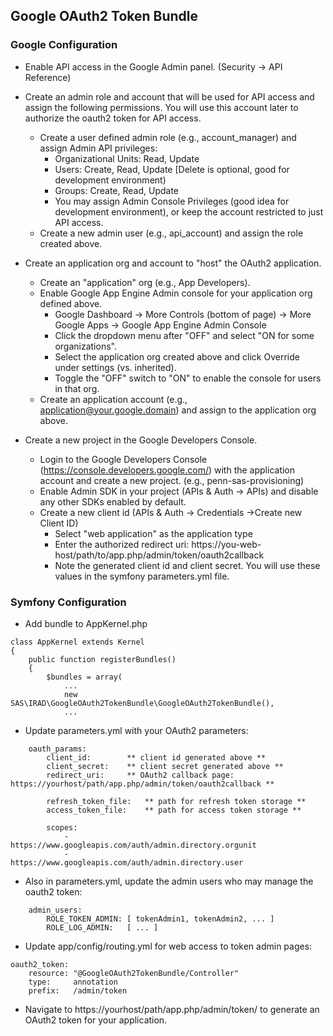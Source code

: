 ## Google OAuth2 Token Bundle ##

### Google Configuration ###

- Enable API access in the Google Admin panel. (Security -> API Reference)

- Create an admin role and account that will be used for API access and assign the following permissions. You will use
  this account later to authorize the oauth2 token for API access.
  - Create a user defined admin role (e.g., account_manager) and assign Admin API privileges:
    - Organizational Units: Read, Update
    - Users: Create, Read, Update [Delete is optional, good for development environment)
    - Groups: Create, Read, Update
    - You may assign Admin Console Privileges (good idea for development environment), or keep the account restricted to just API access.
  - Create a new admin user (e.g., api_account) and assign the role created above.

- Create an application org and account to "host" the OAuth2 application.
  - Create an "application" org (e.g., App Developers).
  - Enable Google App Engine Admin console for your application org defined above. 
    - Google Dashboard -> More Controls (bottom of page) -> More Google Apps -> Google App Engine Admin Console
    - Click the dropdown menu after "OFF" and select "ON for some organizations".
    - Select the application org created above and click Override under settings (vs. inherited).
    - Toggle the "OFF" switch to "ON" to enable the console for users in that org.
  - Create an application account (e.g., application@your.google.domain) and assign to the application org above.

- Create a new project in the Google Developers Console.
  - Login to the Google Developers Console (https://console.developers.google.com/) with the application account 
    and create a new project. (e.g., penn-sas-provisioning)
  - Enable Admin SDK in your project (APIs & Auth -> APIs) and disable any other SDKs enabled by default.
  - Create a new client id (APIs & Auth -> Credentials ->Create new Client ID)
    - Select "web application" as the application type
    - Enter the authorized redirect uri: https://you-web-host/path/to/app.php/admin/token/oauth2callback
    - Note the generated client id and client secret. You will use these values in the symfony parameters.yml file.


### Symfony Configuration ###

- Add bundle to AppKernel.php
````
class AppKernel extends Kernel
{
    public function registerBundles()
    {
        $bundles = array(
            ...
            new SAS\IRAD\GoogleOAuth2TokenBundle\GoogleOAuth2TokenBundle(),
            ...
````

- Update parameters.yml with your OAuth2 parameters:
````
    oauth_params:
        client_id:        ** client id generated above **
        client_secret:    ** client secret generated above ** 
        redirect_uri:     ** OAuth2 callback page: https://yourhost/path/app.php/admin/token/oauth2callback **

        refresh_token_file:   ** path for refresh token storage **
        access_token_file:    ** path for access token storage **

        scopes:           
            -                 https://www.googleapis.com/auth/admin.directory.orgunit
            -                 https://www.googleapis.com/auth/admin.directory.user
````

- Also in parameters.yml, update the admin users who may manage the oauth2 token:
````
    admin_users:
        ROLE_TOKEN_ADMIN: [ tokenAdmin1, tokenAdmin2, ... ]
        ROLE_LOG_ADMIN:   [ ... ]
````

- Update app/config/routing.yml for web access to token admin pages:
````
oauth2_token:
    resource: "@GoogleOAuth2TokenBundle/Controller"
    type:     annotation
    prefix:   /admin/token
````

- Navigate to https://yourhost/path/app.php/admin/token/ to generate an OAuth2 token for your application.
